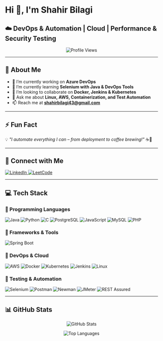 # Hi 👋, I'm **Shahir Bilagi**  

## ☁️ DevOps & Automation | Cloud | Performance & Security Testing  

<p align="center">
  <img src="https://komarev.com/ghpvc/?username=shahirbilagi&label=Profile%20views&color=0e75b6&style=flat" alt="Profile Views" />
</p>  

---

## 🚀 **About Me**  

- 🔭 I’m currently working on **Azure DevOps**  
- 🌱 I’m currently learning **Selenium with Java & DevOps Tools**  
- 👯 I’m looking to collaborate on **Docker, Jenkins & Kubernetes**  
- 💬 Ask me about **Linux, AWS, Containerization, and Test Automation**  
- 📫 Reach me at **shahirbilagi43@gmail.com**  

---

## ⚡ **Fun Fact**  
💡 _"I automate everything I can – from deployment to coffee brewing!"_ ☕🚀  

---

## 🔗 **Connect with Me**  

<p>
  <a href="https://linkedin.com/in/shahirbilagi43" target="_blank">
    <img src="https://img.shields.io/badge/LinkedIn-Connect-blue?style=for-the-badge&logo=linkedin" alt="LinkedIn"/>
  </a>
  <a href="https://www.leetcode.com/shahirbilagi43" target="_blank">
    <img src="https://img.shields.io/badge/LeetCode-Profile-orange?style=for-the-badge&logo=leetcode" alt="LeetCode"/>
  </a>
</p>  

---

## 💻 **Tech Stack**  

### 🔹 Programming Languages  
<p>
  <img src="https://img.shields.io/badge/Java-ED8B00?style=for-the-badge&logo=java&logoColor=white" alt="Java"/>
  <img src="https://img.shields.io/badge/Python-3776AB?style=for-the-badge&logo=python&logoColor=white" alt="Python"/>
  <img src="https://img.shields.io/badge/C-00599C?style=for-the-badge&logo=c&logoColor=white" alt="C"/>
  <img src="https://img.shields.io/badge/PostgreSQL-316192?style=for-the-badge&logo=postgresql&logoColor=white" alt="PostgreSQL"/>
  <img src="https://img.shields.io/badge/JavaScript-F7DF1E?style=for-the-badge&logo=javascript&logoColor=black" alt="JavaScript"/>
  <img src="https://img.shields.io/badge/MySQL-4479A1?style=for-the-badge&logo=mysql&logoColor=white" alt="MySQL"/>
  <img src="https://img.shields.io/badge/PHP-777BB4?style=for-the-badge&logo=php&logoColor=white" alt="PHP"/>
</p>

### 🔹 Frameworks & Tools  
<p>
  <img src="https://img.shields.io/badge/SpringBoot-6DB33F?style=for-the-badge&logo=spring&logoColor=white" alt="Spring Boot"/>
</p>

### 🔹 DevOps & Cloud  
<p>
  <img src="https://img.shields.io/badge/AWS-yellow?style=for-the-badge&logo=amazonaws" alt="AWS"/>
  <img src="https://img.shields.io/badge/Docker-blue?style=for-the-badge&logo=docker" alt="Docker"/>
  <img src="https://img.shields.io/badge/Kubernetes-blue?style=for-the-badge&logo=kubernetes" alt="Kubernetes"/>
  <img src="https://img.shields.io/badge/Jenkins-red?style=for-the-badge&logo=jenkins" alt="Jenkins"/>
  <img src="https://img.shields.io/badge/Linux-black?style=for-the-badge&logo=linux" alt="Linux"/>
</p>

### 🔹 Testing & Automation  
<p>
  <img src="https://img.shields.io/badge/Selenium-green?style=for-the-badge&logo=selenium" alt="Selenium"/>
  <img src="https://img.shields.io/badge/Postman-orange?style=for-the-badge&logo=postman" alt="Postman"/>
  <img src="https://img.shields.io/badge/Newman-orange?style=for-the-badge&logo=postman" alt="Newman"/>
  <img src="https://img.shields.io/badge/JMeter-red?style=for-the-badge&logo=apache" alt="JMeter"/>
  <img src="https://img.shields.io/badge/REST%20Assured-blue?style=for-the-badge&logo=java&logoColor=white" alt="REST Assured"/>
</p>

---

## 📊 **GitHub Stats**  

<p align="center">
  <img src="https://github-readme-stats.vercel.app/api?username=shahirbilagi&show_icons=true&theme=radical&count_private=true&include_all_commits=true" alt="GitHub Stats" />
</p>

<p align="center">
  <img src="https://github-readme-stats.vercel.app/api/top-langs/?username=shahirbilagi&layout=compact&theme=radical" alt="Top Languages" />
</p>

